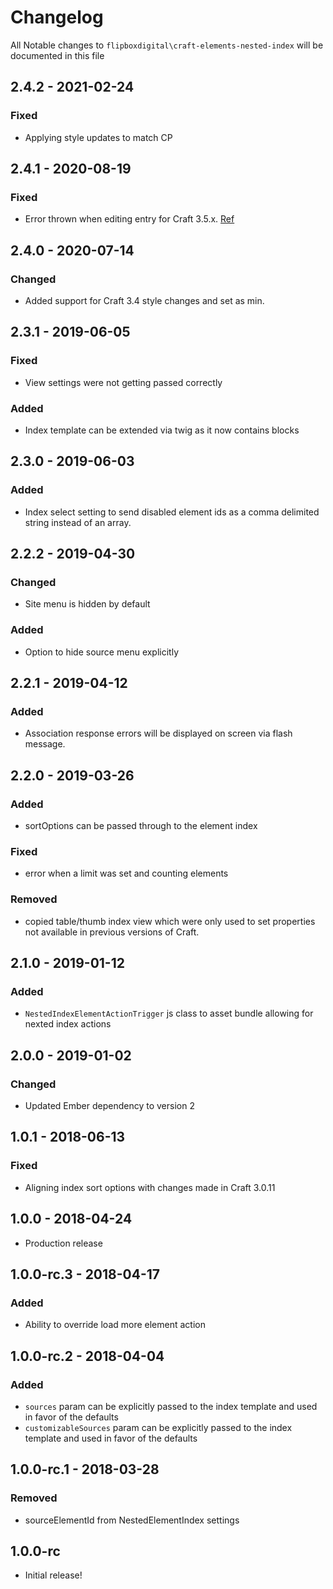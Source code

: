 # Changelog
All Notable changes to `flipboxdigital\craft-elements-nested-index` will be documented in this file

## 2.4.2 - 2021-02-24
### Fixed
- Applying style updates to match CP

## 2.4.1 - 2020-08-19
### Fixed
- Error thrown when editing entry for Craft 3.5.x.  [Ref](https://github.com/craftcms/cms/commit/8678b515a539cef7d20e7464fdb0b62fe8179d52#diff-184ce609400df0ea3b938a89b899ba1dL4)

## 2.4.0 - 2020-07-14
### Changed
- Added support for Craft 3.4 style changes and set as min.

## 2.3.1 - 2019-06-05
### Fixed
- View settings were not getting passed correctly

### Added
- Index template can be extended via twig as it now contains blocks

## 2.3.0 - 2019-06-03
### Added
- Index select setting to send disabled element ids as a comma delimited string instead of an array.

## 2.2.2 - 2019-04-30
### Changed
- Site menu is hidden by default

### Added
- Option to hide source menu explicitly

## 2.2.1 - 2019-04-12
### Added
- Association response errors will be displayed on screen via flash message.

## 2.2.0 - 2019-03-26
### Added
- sortOptions can be passed through to the element index

### Fixed
- error when a limit was set and counting elements

### Removed
- copied table/thumb index view which were only used to set properties not available in previous versions of Craft.

## 2.1.0 - 2019-01-12
### Added
- `NestedIndexElementActionTrigger` js class to asset bundle allowing for nexted index actions

## 2.0.0 - 2019-01-02
### Changed
- Updated Ember dependency to version 2 

## 1.0.1 - 2018-06-13
### Fixed
- Aligning index sort options with changes made in Craft 3.0.11

## 1.0.0 - 2018-04-24
- Production release

## 1.0.0-rc.3 - 2018-04-17
### Added
- Ability to override load more element action

## 1.0.0-rc.2 - 2018-04-04
### Added
- `sources` param can be explicitly passed to the index template and used in favor of the defaults
- `customizableSources` param can be explicitly passed to the index template and used in favor of the defaults

## 1.0.0-rc.1 - 2018-03-28
### Removed
- sourceElementId from NestedElementIndex settings

## 1.0.0-rc
- Initial release!
